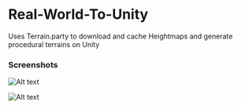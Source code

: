 # Real-World-To-Unity
Uses Terrain.party to download and cache Heightmaps and generate procedural terrains on Unity

### Screenshots

![Alt text](/SS/1.jpg?raw=true "01")

![Alt text](/SS/2.jpg?raw=true "02")
